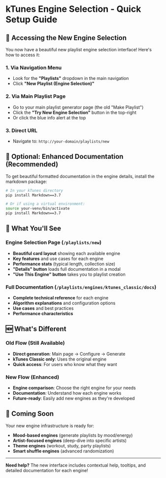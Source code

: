 # kTunes Engine Selection - Quick Setup Guide

## 🚀 Accessing the New Engine Selection

You now have a beautiful new playlist engine selection interface! Here's how to access it:

### 1. **Via Navigation Menu**
- Look for the **"Playlists"** dropdown in the main navigation
- Click **"New Playlist (Engine Selection)"**

### 2. **Via Main Playlist Page**  
- Go to your main playlist generator page (the old "Make Playlist")
- Click the **"Try New Engine Selection"** button in the top-right
- Or click the blue info alert at the top

### 3. **Direct URL**
- Navigate to: `http://your-domain/playlists/new`

## 🔧 Optional: Enhanced Documentation (Recommended)

To get beautiful formatted documentation in the engine details, install the markdown package:

```bash
# In your kTunes directory
pip install Markdown==3.7

# Or if using a virtual environment:
source your-venv/bin/activate
pip install Markdown==3.7
```

## 🎯 What You'll See

### Engine Selection Page (`/playlists/new`)
- **Beautiful card layout** showing each available engine
- **Key features** and use cases for each engine  
- **Performance stats** (typical length, collection size)
- **"Details" button** loads full documentation in a modal
- **"Use This Engine" button** takes you to playlist creation

### Full Documentation (`/playlists/engines/ktunes_classic/docs`)
- **Complete technical reference** for each engine
- **Algorithm explanations** and configuration options
- **Use cases** and best practices
- **Performance characteristics**

## 🆕 What's Different

### Old Flow (Still Available)
- **Direct generation**: Main page → Configure → Generate
- **kTunes Classic only**: Uses the original engine
- **Quick access**: For users who know what they want

### New Flow (Enhanced)
- **Engine comparison**: Choose the right engine for your needs
- **Documentation**: Understand how each engine works
- **Future-ready**: Easily add new engines as they're developed

## 🔮 Coming Soon

Your new engine infrastructure is ready for:
- **Mood-based engines** (generate playlists by mood/energy)
- **Artist-focused engines** (deep-dive into specific artists)
- **Theme engines** (workout, study, party playlists)
- **Smart shuffle engines** (advanced randomization)

---

**Need help?** The new interface includes contextual help, tooltips, and detailed documentation for each engine!
